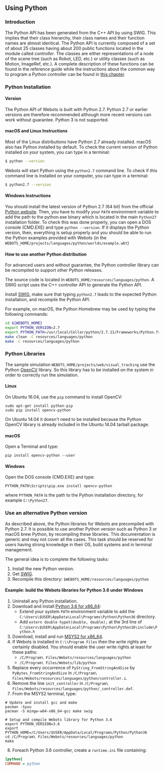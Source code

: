 ## Using Python

### Introduction

The Python API has been generated from the C++ API by using SWIG. This implies
that their class hierarchy, their class names and their function names are
almost identical. The Python API is currently composed of a set of about 25
classes having about 200 public functions located in the module called
*controller*. The classes are either representations of a node of the scene tree
(such as Robot, LED, etc.) or utility classes (such as Motion, ImageRef,
etc.). A complete description of these functions can be found in the reference
guide while the instructions about the common way to program a Python controller
can be found in [this chapter](programming-fundamentals.md).

### Python Installation

#### Version

The Python API of Webots is built with Python 2.7. Python 2.7 or earlier
versions are therefore recommended although more recent versions can work
without guarantee. Python 3 is not supported.

#### macOS and Linux Instructions

Most of the Linux distributions have Python 2.7 already installed. macOS also
has Python installed by default. To check the current version of Python
installed on your system, you can type in a terminal:

```sh
$ python --version
```

Webots will start Python using the `python2.7` command line. To check if this
command line is installed on your computer, you can type in a terminal:

```sh
$ python2.7 --version
```

#### Windows Instructions

You should install the latest version of Python 2.7 (64 bit) from the official [Python website](https://www.python.org). Then, you have to modify your `PATH` environment variable to add the path to the python.exe binary which is located in the main `Python27` installation folder. To check this was done properly, you can open a DOS console (CMD.EXE) and type `python --version`. If it displays the Python version, then, everything is setup properly and you should be able to run the Python examples provided with Webots (in the `WEBOTS_HOME/projects/languages/python/worlds/example.wbt`)

#### How to use another Python distribution

For advanced users and without guarantee, the Python controller library
can be recompiled to support other Python releases.

The source code is located in `WEBOTS_HOME/resources/languages/python`.
A SWIG script uses the C++ controller API to generate the Python API.

Install [SWIG](http://www.swig.org/), make sure that typing `python2.7` leads to
the expected Python installation, and recompile the Python API.

For example, on macOS, the Python Homebrew may be used by typing the following commands:

```sh
cd ${WEBOTS_HOME}
export PYTHON_VERSION=2.7
export PYTHON_PATH=/usr/local/Cellar/python/2.7.11/Frameworks/Python.framework/Versions/2.7
make clean -C resources/languages/python
make -C resources/languages/python
```

### Python Libraries

The sample simulation `WEBOTS_HOME/projects/web/visual_tracking` use the Python [OpenCV](http://opencv.org/) library.
So this library has to be installed on the system in order to correctly run the simulation.

#### Linux

On Ubuntu 16.04, use the `pip` command to install OpenCV:
```
sudo apt-get install python-pip
sudo pip install opencv-python
```

On Ubuntu 14.04 it doesn't need to be installed because the Python OpenCV library is already included in the Ubuntu 14.04 tarball package.

#### macOS

Open a Terminal and type:

```
pip install opencv-python --user
```

#### Windows

Open the DOS console (CMD.EXE) and type:
```
PYTHON_PATH\Scripts\pip.exe install opencv-python
```
where `PYTHON_PATH` is the path to the Python installation directory, for example `C:\Python27`.


### Use an alternative Python version

As described above, the Python libraries for Webots are precompiled with Python 2.7.
It is possible to use another Python version such as Python 3 or macOS brew Python,
by recompiling these libraries.
This documentation is generic and may not cover all the cases.
This task should be reserved for users having strong knowledge in their OS, build systems
and in terminal management.

The general idea is to complete the following tasks:

1. Install the new Python version.
2. Get [SWIG](http://www.swig.org/download.html).
3. Recompile this directory: `$WEBOTS_HOME/resources/languages/python`


#### Example: build the Webots libraries for Python 3.6 under Windows

1. Uninstall any Python installation.
2. Download and install [Python 3.6 for x86_64](https://www.python.org/downloads/):
    - Extend your system `PATH` environment variable to add the
    `C:\Users\$USER\AppData\Local\Programs\Python\Python36` directory.
    - Add `extern double hypot(double, double);` at the 3rd line of
    `C:\Users\$USER\AppData\Local\Programs\Python\Python36\include\Python.h`
3. Download, install and run [MSYS2 for x86_64](http://www.msys2.org/).
4. If Webots is installed in `C:\\Program Files` then the write rights are certainly disabled.
You should enable the user write rights at least for these paths:
    - `/C/Program\ Files/Webots/resources/languages/python`
    - `/C/Program\ Files/Webots/lib/python`
5. Replace every occurrence of `PyString_FromStringAndSize` by `PyBytes_FromStringAndSize` in
`/C/Program\ Files/Webots/resources/languages/python/controller.i`.
6. Remove the line `init_controller` in `/C/Program\ Files/Webots/resources/languages/python/_controller.def`.
7. From the MSYS2 terminal, type:

```shell
# Update and install gcc and make
pacman -Syuu
pacman -S mingw-w64-x86_64-gcc make swig

# Setup and compile Webots library for Python 3.6
export PYTHON_VERSION=3.6
export PYTHON_HOME=/C/Users/$USER/AppData/Local/Programs/Python/Python36
cd /C/Program\ Files/Webots/resources/languages/python
make
```

8. Foreach Python 3.6 controller, create a `runtime.ini` file containing:

```ini
[python]
COMMAND = python
```
